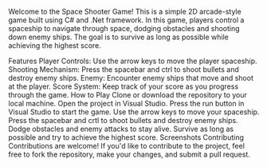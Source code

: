 Welcome to the Space Shooter Game! This is a simple 2D arcade-style game built using C# and .Net framework. In this game, players control a spaceship to navigate through space, dodging obstacles and shooting down enemy ships. The goal is to survive as long as possible while achieving the highest score.

Features
Player Controls: Use the arrow keys  to move the player spaceship.
Shooting Mechanism: Press the spacebar and ctrl to shoot bullets and destroy enemy ships.
Enemy: Encounter enemy ships that move and shoot at the player.
Score System: Keep track of your score as you progress through the game.
How to Play
Clone or download the repository to your local machine.
Open the project in Visual Studio.
Press the run button in Visual Studio to start the game.
Use the arrow keys  to move your spaceship.
Press the spacebar and crtl to shoot bullets and destroy enemy ships.
Dodge obstacles and enemy attacks to stay alive.
Survive as long as possible and try to achieve the highest score.
Screenshots
Contributing
Contributions are welcome! If you'd like to contribute to the project, feel free to fork the repository, make your changes, and submit a pull request.
